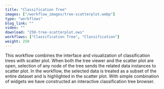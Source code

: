 ```yaml
---
title: "Classification Tree"
images: ["/workflow_images/tree-scatterplot.webp"]
type: "workflows"
blog_link: ""
video: ""
download: "250-tree-scatterplot.ows"
workflows: ["Classification Tree", "Classification"]
weight: 250
---
```


This workflow combines the interface and visualization of classification trees with scatter plot. When both the tree viewer and the scatter plot are open, selection of any node of the tree sends the related data instances to scatter plot. In the workflow, the selected data is treated as a subset of the entire dataset and is highlighted in the scatter plot. With simple combination of widgets we have constructed an interactive classification tree browser.

